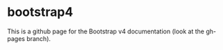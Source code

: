 # bootstrap4
This is a github page for the Bootstrap v4 documentation (look at the gh-pages branch).
